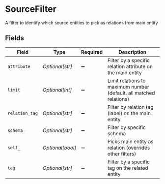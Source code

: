# SourceFilter

A filter to identify which source entities to pick as relations from main entity


## Fields

| Field                                                              | Type                                                               | Required                                                           | Description                                                        |
| ------------------------------------------------------------------ | ------------------------------------------------------------------ | ------------------------------------------------------------------ | ------------------------------------------------------------------ |
| `attribute`                                                        | *Optional[str]*                                                    | :heavy_minus_sign:                                                 | Filter by a specific relation attribute on the main entity         |
| `limit`                                                            | *Optional[int]*                                                    | :heavy_minus_sign:                                                 | Limit relations to maximum number (default, all matched relations) |
| `relation_tag`                                                     | *Optional[str]*                                                    | :heavy_minus_sign:                                                 | Filter by relation tag (label) on the main entity                  |
| `schema_`                                                          | *Optional[str]*                                                    | :heavy_minus_sign:                                                 | Filter by specific schema                                          |
| `self_`                                                            | *Optional[bool]*                                                   | :heavy_minus_sign:                                                 | Picks main entity as relation (overrides other filters)            |
| `tag`                                                              | *Optional[str]*                                                    | :heavy_minus_sign:                                                 | Filter by a specific tag on the related entity                     |